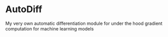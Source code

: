 # AutoDiff
My very own automatic differentiation module for under the hood gradient computation for machine learning models 
